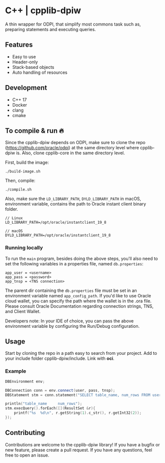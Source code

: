 # C++ | cpplib-dpiw
A thin wrapper for ODPI, that simplify most commons task such as, preparing statements and executing queries.

## Features
- Easy to use
- Header-only
- Stack-based objects
- Auto handling of resources

## Development
- C++ 17
- Docker
- clang
- cmake

## To compile & run 🔥
Since the cpplib-dpiw depends on ODPI, make sure to clone the repo (https://github.com/oracle/odpi) at the same 
directory level where cpplib-dpiw is. Also, clone cpplib-core in the same directory level.

First, build the image:
```shell
./build-image.sh
```
Then, compile:
```shell
./compile.sh
```

Also, make sure the `LD_LIBRARY_PATH`, `DYLD_LIBRARY_PATH` in macOS, environment variable, contains the path to Oracle 
instant client binary folder.

```shell
// Linux
LD_LIBRARY_PATH=/opt/oracle/instantclient_19_8

// macOS
DYLD_LIBRARY_PATH=/opt/oracle/instantclient_19_8
```

### Running locally
To run the `main` program, besides doing the above steps, you'll also need to set the following variables in a 
properties file, named `db.properties`:

```shell
app_user = <username>
app_pass = <password>
app_tnsp = <TNS connection>
```
The parent dir containing the `db.properties` file must be set in an environment variable named `app_config_path`.
If you'd like to use Oracle cloud wallet, you can specify the path where the wallet is in the .ora file. Please 
consult Oracle Documentation regarding connection strings, TNS, and Client Wallet.

Developers note: In your IDE of choice, you can pass the above environment variable by configuring the 
Run/Debug configuration. 

## Usage
Start by cloning the repo in a path easy to search from your project. Add to your include folder 
cpplib-dpiw/include. Link with **oci**.

### Example
```cpp
DBEnvironment env;

DBConnection conn = env.connect(user, pass, tnsp);
DBStatement stm = conn.statement("SELECT table_name, num_rows FROM user_tables");

println("table_name     num_rows");
stm.execQuery().forEach([](ResultSet &r){
    printf("%s  %d\n", r.getString(1).c_str(), r.getInt32(2));
});
```

## Contributing
Contributions are welcome to the cpplib-dpiw library! If you have a bugfix or new feature, please create a pull 
request. If you have any questions, feel free to open an issue.